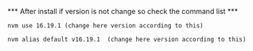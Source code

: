 *** After install if version is not change so check the command list ***

```
nvm use 16.19.1 (change here version according to this)
```

```
nvm alias default v16.19.1  (change here version according to this)
```
